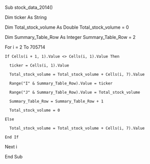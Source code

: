 Sub stock_data_2014()

  Dim ticker As String
  
  Dim Total_stock_volume As Double
  Total_stock_volume = 0
  
  Dim Summary_Table_Row As Integer
  Summary_Table_Row = 2

  For i = 2 To 705714

    If Cells(i + 1, 1).Value <> Cells(i, 1).Value Then

      ticker = Cells(i, 1).Value

      Total_stock_volume = Total_stock_volume + Cells(i, 7).Value

      Range("I" & Summary_Table_Row).Value = ticker

      Range("J" & Summary_Table_Row).Value = Total_stock_volume

      Summary_Table_Row = Summary_Table_Row + 1
      
      Total_stock_volume = 0

    Else

      Total_stock_volume = Total_stock_volume + Cells(i, 7).Value

    End If

  Next i

End Sub
